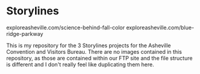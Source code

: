 Storylines
=============================

exploreasheville.com/science-behind-fall-color
exploreasheville.com/blue-ridge-parkway

This is my repository for the 3 Storylines projects for the Asheville Convention and Visitors Bureau. There are no images contained in this repository, as those are contained within our FTP site and the file structure is different and I don't really feel like duplicating them here.
